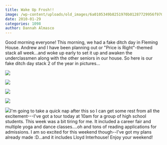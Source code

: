 ```yaml
---
title: Wake Up Frosh!!
image: /wp-content/uploads/old_images/6a0105349b8251970b01287729956f970c-800wi.jpg
date: 2010-01-29
categories: 1098
author: Dannah Almasco
---
```


Good morning everyone!
This morning, we had a fake ditch day in Fleming House. Andrew and I have been planning out or "Price is Right"-themed stack all week...and woke up early to set it up and awaken the underclassmen along with the other seniors in our house. So here is our fake ditch day stack 2 of the year in pictures...


![](/old_images/caltech_as_it_happens/6a0105349b8251970b0128772998dc970c.jpg)

![](/old_images/caltech_as_it_happens/6a0105349b8251970b012877299c5d970c.jpg)

![](/old_images/caltech_as_it_happens/6a0105349b8251970b0120a82673ab970b.jpg)

![](/old_images/caltech_as_it_happens/6a0105349b8251970b01287729a05c970c.jpg)

![](/old_images/caltech_as_it_happens/6a0105349b8251970b01287729a199970c.jpg)I'm going to take a quick nap after this so I can get some rest from all the excitement---I've got a tour today at 10am for a group of high school students. This week was a bit tiring for me. It included a career fair and multiple yoga and dance classes....oh and tons of reading applications for admissions. I am so excited for this weekend though--I've got my plans already made :D...and it includes Lloyd Interhouse!
Enjoy your weekend!
